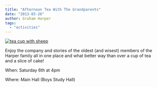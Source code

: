 ```yaml
---
title: "Afternoon Tea With The Grandparents"
date: "2013-03-26"
author: Graham Harper
tags:
  - "activities"
---
```


[![tea cup with sheep](/static/images/tea-cup-with-sheep-Deborah-Sears-Oxford.jpg)](/static/images/tea-cup-with-sheep-Deborah-Sears-Oxford.jpg)

Enjoy the company and stories of the oldest (and wisest) members of the Harper family all in one place and what better way than over a cup of tea and a slice of cake!

When: Saturday 6th at 4pm

Where: Main Hall (Boys Study Hall)
